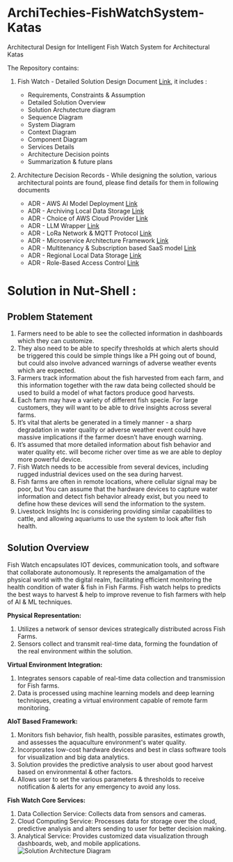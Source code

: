 # ArchiTechies-FishWatchSystem-Katas
Architectural Design for Intelligent Fish Watch System for Architectural Katas

The Repository contains:
1. Fish Watch - Detailed Solution Design Document [Link](https://github.com/gnikunj/ArchiTechies---FishWatchSystem---Katas/blob/main/ArchiTechies%20-%20Fish%20Watch%20Solution%20Design%20Document.pdf), it includes :
    - Requirements, Constraints & Assumption
    - Detailed Solution Overview
    - Solution Archutecture diagram
    - Sequence Diagram
    - System Diagram
    - Context Diagram
    - Component Diagram
    - Services Details
    - Architecture Decision points
    - Summarization & future plans

2. Architecture Decision Records - While designing the solution, various architectural points are found, please find details for them in following documents
    - ADR - AWS AI Model Deployment [Link](https://github.com/gnikunj/ArchiTechies---FishWatchSystem---Katas/blob/main/ADR/ADR%20-%20AWS%20AI%20Model%20Deployment.pdf)
    - ADR - Archiving Local Data Storage [Link](https://github.com/gnikunj/ArchiTechies---FishWatchSystem---Katas/blob/main/ADR/ADR%20-%20Archiving%20Local%20Data%20Storage.pdf)
    - ADR - Choice of AWS Cloud Provider [Link](https://github.com/gnikunj/ArchiTechies---FishWatchSystem---Katas/blob/main/ADR/ADR%20-%20Choice%20of%20AWS%20Cloud%20Provider.pdf)
    - ADR - LLM Wrapper [Link](https://github.com/gnikunj/ArchiTechies---FishWatchSystem---Katas/blob/main/ADR/ADR%20-%20LLM%20Wrapper.pdf)
    - ADR - LoRa Network & MQTT Protocol [Link](https://github.com/gnikunj/ArchiTechies---FishWatchSystem---Katas/blob/main/ADR/ADR%20-%20LoRa%20Network%20%26%20MQTT%20%20Protocol.pdf)
    - ADR - Microservice Architecture Framework [Link](https://github.com/gnikunj/ArchiTechies---FishWatchSystem---Katas/blob/main/ADR/ADR%20-%20Microservice%20Architecture%20Framework.pdf)
    - ADR - Multitenancy & Subscription based SaaS model [Link](https://github.com/gnikunj/ArchiTechies---FishWatchSystem---Katas/blob/main/ADR/ADR%20-%20Multitenancy%20%26%20Subscription%20based%20SaaS%20model.pdf)
    - ADR - Regional Local Data Storage [Link](https://github.com/gnikunj/ArchiTechies---FishWatchSystem---Katas/blob/main/ADR/ADR%20-%20Regional%20Local%20Data%20Storage.pdf)
    - ADR - Role-Based Access Control [Link](https://github.com/gnikunj/ArchiTechies---FishWatchSystem---Katas/blob/main/ADR/ADR%20-%20Role-Based%20Access%20Control.pdf)


# Solution in Nut-Shell :
## Problem Statement
1. Farmers need to be able to see the collected information in dashboards which they can customize.
2. They also need to be able to specify thresholds at which alerts should be triggered this could be simple things like a PH going out of bound, but could also involve advanced warnings of adverse weather events which are expected.
3. Farmers track information about the fish harvested from each farm, and this information together with the raw data being collected should be used to build a model of what factors produce good harvests.
4. Each farm may have a variety of different fish specie. For large customers, they will want to be able to drive insights across several farms.
5. It’s vital that alerts be generated in a timely manner - a sharp degradation in water quality or adverse weather event could have massive implications if the farmer doesn’t have enough warning.
6. It’s assumed that more detailed information about fish behavior and water quality etc. will become richer over time as we are able to deploy more powerful device.
7. Fish Watch needs to be accessible from several devices, including rugged industrial devices used on the sea during harvest.
8. Fish farms are often in remote locations, where cellular signal may be poor, but You can assume that the hardware devices to capture water information and detect fish behavior already exist, but you need to define how these devices will send the information to the system.
9. Livestock Insights Inc is considering providing similar capabilities to cattle, and allowing aquariums to use the system to look after fish health.

## Solution Overview
Fish Watch encapsulates IOT devices, communication tools, and software that collaborate autonomously. It represents the amalgamation of the physical world with the digital realm, facilitating efficient monitoring the health condition of water & fish in Fish Farms. Fish watch helps to predicts the best ways to harvest & help to improve revenue to fish farmers with help of AI & ML techniques.

**Physical Representation:**
1. Utilizes a network of sensor devices strategically distributed across Fish Farms.
2. Sensors collect and transmit real-time data, forming the foundation of the real environment within the solution.

**Virtual Environment Integration:**
1. Integrates sensors capable of real-time data collection and transmission for Fish farms.
2. Data is processed using machine learning models and deep learning techniques, creating a virtual environment capable of remote farm monitoring.

**AIoT Based Framework:**
1. Monitors fish behavior, fish health, possible parasites, estimates growth, and assesses the aquaculture environment's water quality.
2. Incorporates low-cost hardware devices and best in class software tools for visualization and big data analytics.
3. Solution provides the predictive analysis to user about good harvest based on environmental & other factors.
4. Allows user to set the various parameters & thresholds to receive notification & alerts for any emergency to avoid any loss.

**Fish Watch Core Services:**
1. Data Collection Service: Collects data from sensors and cameras.
2. Cloud Computing Service: Processes data for storage over the cloud, predictive analysis and alters sending to user for better decision making.
3. Analytical Service: Provides customized data visualization through dashboards, web, and mobile applications.
   ![Solution Architecture Diagram](https://github.com/gnikunj/ArchiTechies---FishWatchSystem---Katas/assets/16604629/91f5e6aa-4770-4801-9c26-9e4a37802b3b)

